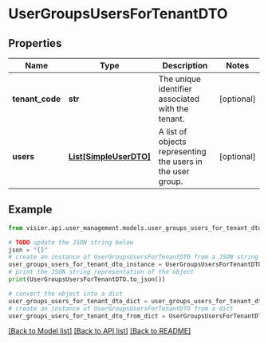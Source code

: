 # UserGroupsUsersForTenantDTO


## Properties

Name | Type | Description | Notes
------------ | ------------- | ------------- | -------------
**tenant_code** | **str** | The unique identifier associated with the tenant. | [optional] 
**users** | [**List[SimpleUserDTO]**](SimpleUserDTO.md) | A list of objects representing the users in the user group. | [optional] 

## Example

```python
from visier.api.user_management.models.user_groups_users_for_tenant_dto import UserGroupsUsersForTenantDTO

# TODO update the JSON string below
json = "{}"
# create an instance of UserGroupsUsersForTenantDTO from a JSON string
user_groups_users_for_tenant_dto_instance = UserGroupsUsersForTenantDTO.from_json(json)
# print the JSON string representation of the object
print(UserGroupsUsersForTenantDTO.to_json())

# convert the object into a dict
user_groups_users_for_tenant_dto_dict = user_groups_users_for_tenant_dto_instance.to_dict()
# create an instance of UserGroupsUsersForTenantDTO from a dict
user_groups_users_for_tenant_dto_from_dict = UserGroupsUsersForTenantDTO.from_dict(user_groups_users_for_tenant_dto_dict)
```
[[Back to Model list]](../README.md#documentation-for-models) [[Back to API list]](../README.md#documentation-for-api-endpoints) [[Back to README]](../README.md)


